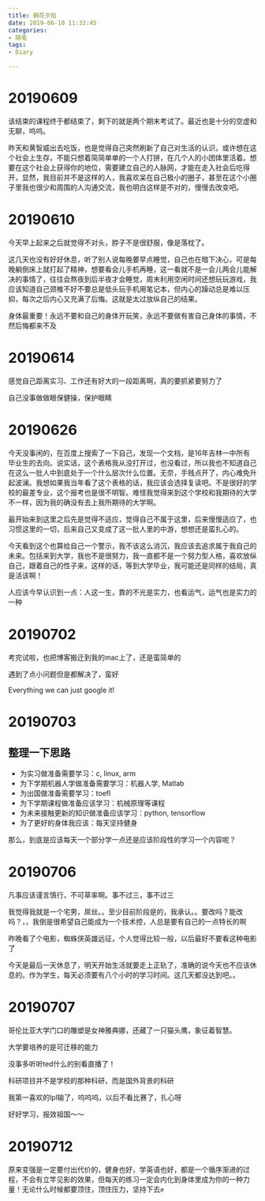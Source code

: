 ```yaml
---
title: 朝花夕拾
date: 2019-06-10 11:32:45
categories: 
- 随笔
tags:
- Diary

---
```


# 20190609

该结束的课程终于都结束了，剩下的就是两个期末考试了。最近也是十分的空虚和无聊，呜呜。

昨天和黄智威出去吃饭，也是觉得自己突然刷新了自己对生活的认识，或许想在这个社会上生存，不能只想着简简单单的一个人打拼，在几个人的小团体里活着。想要在这个社会上获得你的地位，需要建立自己的人脉网，才能在走入社会后吃得开，显然，我目前并不是这样的人，我喜欢呆在自己极小的圈子，甚至在这个小圈子里我也很少和周围的人沟通交流，我也明白这样是不对的，慢慢去改变吧。

# 20190610

今天早上起来之后就觉得不对头，脖子不是很舒服，像是落枕了。

这几天也没有好好休息，听了别人说每晚要早点睡觉，自己也在暗下决心，可是每晚躺倒床上就打起了精神，想要看会儿手机再睡，这一看就不是一会儿两会儿能解决的事情了，往往会熬夜到后半夜才会睡觉，周末利用空闲时间还想玩玩游戏，我应该知道自己颈椎不好不要总是低头玩手机用笔记本，但内心的躁动总是难以压抑，每次之后内心又充满了后悔。这就是太过放纵自己的结果。

身体最重要！永远不要和自己的身体开玩笑，永远不要做有害自己身体的事情，不然后悔都来不及

# 20190614

感觉自己距离实习、工作还有好大的一段距离啊，真的要抓紧要努力了

自己没事做做眼保健操，保护眼睛

# 20190626

今天没事闲的，在百度上搜索了一下自己，发现一个文档，是16年吉林一中所有毕业生的去向。说实话，这个表格我从没打开过，也没看过，所以我也不知道自己在这么一批人中到底处于一个什么层次什么位置。无奈，手贱点开了，内心难免升起波澜。我想如果我当年看了这个表格的话，我应该会选择复读吧。不是很好的学校的最差专业，这个报考也是很不明智。难怪我觉得来到这个学校和我期待的大学不一样，因为我的确没有去上我所期待的大学啊。

最开始来到这里之后先是觉得不适应，觉得自己不属于这里，后来慢慢适应了，也习惯这里的一切，后来自己又变成了这一批人里的中游，想想还是蛮扎心的。

今天看到这个也算给自己一个警示，我不该这么消沉，我应该去追求属于我自己的未来。包括来到大学，我也不是很努力，我一直都不是一个努力型人格，喜欢放纵自己，跟着自己的性子来，这样的话，等到大学毕业，我可能还是同样的结局，真是活该啊！

人应该今早认识到一点：人这一生，靠的不光是实力，也看运气，运气也是实力的一种

# 20190702

考完试啦，也把博客搬迁到我的mac上了，还是蛮简单的

遇到了点小问题但是都解决了，蛮好

Everything we can just google it!

# 20190703

## 整理一下思路

- 为实习做准备需要学习：c, linux, arm
- 为下学期机器人学做准备需要学习：机器人学, Matlab
- 为出国做准备需要学习：toefl
- 为下学期课程做准备应该学习：机械原理等课程
- 为未来接触更新的知识做准备应该学习：python, tensorflow
- 为了更好的身体我应该：每天坚持健身

那么，到底是应该每天一个部分学一点还是应该阶段性的学习一个内容呢？

# 20190706

凡事应该谨言慎行，不可草率啊。事不过三，事不过三

我觉得我就是一个宅男，屌丝。。至少目前阶段是的，我承认。。要改吗？能改吗？，，我倒是很希望自己能成为一个技术控，人总是要有自己的一点特长的啊

昨晚看了个电影，蜘蛛侠英雄远征，个人觉得比较一般，以后最好不要看这种电影了

今天是最后一天休息了，明天开始生活就要走上正轨了，准确的说今天也不应该休息的。作为学生，每天必须要有八个小时的学习时间。这几天都没达到吧。。

# 20190707

哥伦比亚大学门口的雕塑是女神雅典娜，还藏了一只猫头鹰，象征着智慧。

大学要培养的是可迁移的能力

没事多听听ted什么的别看直播了！

科研项目并不是学校的那种科研，而是国外背景的科研

我第一喜欢的lpl输了，呜呜呜，以后不看比赛了，扎心呀

好好学习，报效祖国～～

# 20190712

原来变强是一定要付出代价的，健身也好，学英语也好，都是一个循序渐进的过程，不会有立竿见影的效果，但每天的练习一定会内化到身体里成为你的一种力量！无论什么时候都要顶住，顶住压力，坚持下去✊
